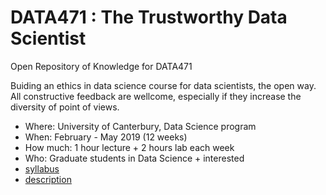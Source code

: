 # DATA471 : The Trustworthy Data Scientist
Open Repository of Knowledge for DATA471

Buiding an ethics in data science course for data scientists, the open way.  
All constructive feedback are wellcome, especially if they increase the diversity of point of views.

-  Where: University of Canterbury, Data Science program
-  When: February - May 2019 (12 weeks)
-  How much: 1 hour lecture + 2 hours lab each week
-  Who: Graduate students in Data Science + interested
-  [syllabus](/Docs/Syllabus.md)
-  [description](/Docs/Description.md)
